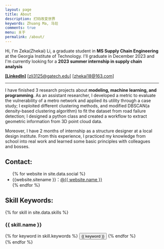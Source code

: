 ```yaml
---
layout: page
title: About
description: 打码改变世界
keywords: Zhuang Ma, 马壮
comments: true
menu: 关于
permalink: /about/
---
```


<!-- <div style="display: flex;justify-content: center;align-items: top;">
<img src="/images/2022-08/Snipaste_2022-08-30_22-39-34.png" width="20%" height="21%" style="vertical-align:down;">&nbsp;&nbsp;&nbsp;&nbsp;
<span> 文字内容 </span>
</div> -->

Hi, I'm Zeka(Zhekai) Li, a graduate student in <b>MS Supply Chain Engineering</b> at the Georgia Institute of Technology. I'll graduate in December 2023 and I'm currently looking for a <b>2023 summer internship in supply chain analysis</b>

<a href="https://www.linkedin.com/in/zeka-li-a949a2236/" target="_blank" title="Go to LinkedIn"><b>[LinkedIn]</b></a> [zli3125@gatech.edu] [zhekai18@163.com]

---
I have finished 3 research projects about <b>modeling, machine learning, and programming</b>. As an assistant researcher, I developed a metric to evaluate the vulnerability of a metro network and applied its utility through a case study; I exploited different clustering methods, and modified DBSCAN(a density-based clustering algorithm) to fit the dataset from road failure detection; I designed a python class and created a workflow to extract geometric information from 3D point cloud data.

Moreover, I have 2 months of internship as a structure designer at a local design institute. From this experience, I practiced my knowledge from school into real work and learned some basic principles with colleagues and bosses.

## Contact:

<ul>
{% for website in site.data.social %}
<li>{{website.sitename }}：<a href="{{ website.url }}" target="_blank">@{{ website.name }}</a></li>
{% endfor %}
</ul>


## Skill Keywords:

{% for skill in site.data.skills %}
### {{ skill.name }}
<div class="btn-inline">
{% for keyword in skill.keywords %}
<button class="btn btn-outline" type="button">{{ keyword }}</button>
{% endfor %}
</div>
{% endfor %}